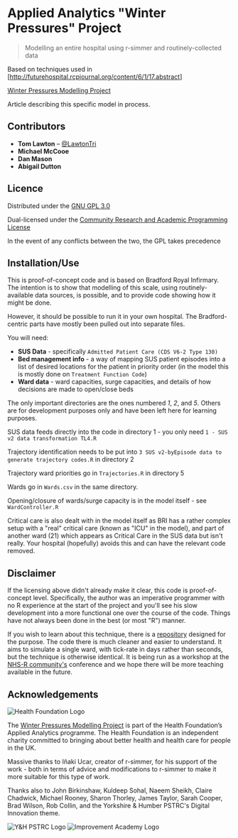 # Applied Analytics "Winter Pressures" Project
> Modelling an entire hospital using r-simmer and routinely-collected data



Based on techniques used in [http://futurehospital.rcpjournal.org/content/6/1/17.abstract]

[Winter Pressures Modelling Project](https://www.health.org.uk/improvement-projects/use-of-novel-modelling-techniques-and-routinely-collected-data-to-explore-responses-to)

Article describing this specific model in process.

## Contributors

* **Tom Lawton** – [@LawtonTri](https://twitter.com/lawtontri)
* **Michael McCooe**
* **Dan Mason**
* **Abigail Dutton**

## Licence

Distributed under the [GNU GPL 3.0](https://www.gnu.org/licenses/gpl-3.0.en.html)

Dual-licensed under the [Community Research and Academic Programming License](http://matt.might.net/articles/crapl/)

In the event of any conflicts between the two, the GPL takes precedence

## Installation/Use

This is proof-of-concept code and is based on Bradford Royal Infirmary. The intention is to show that modelling of this scale, using routinely-available data sources, is possible, and to provide code showing how it might be done.

However, it should be possible to run it in your own hospital. The Bradford-centric parts have mostly been pulled out into separate files.

You will need:

* **SUS Data** - specifically `Admitted Patient Care (CDS V6-2 Type 130)`
* **Bed management info** - a way of mapping SUS patient episodes into a list of desired locations for the patient in priority order (in the model this is mostly done on `Treatment Function Code`)
* **Ward data** - ward capacities, surge capacities, and details of how decisions are made to open/close beds

The only important directories are the ones numbered *1*, *2*, and *5*. Others are for development purposes only and have been left here for learning purposes.

SUS data feeds directly into the code in directory 1 - you only need `1 - SUS v2 data transformation TL4.R`

Trajectory identification needs to be put into `3 SUS v2-byEpisode data to generate trajectory codes.R` in directory 2

Trajectory ward priorities go in `Trajectories.R` in directory 5

Wards go in `Wards.csv` in the same directory.

Opening/closure of wards/surge capacity is in the model itself - see `WardController.R`

Critical care is also dealt with in the model itself as BRI has a rather complex setup with a "real" critical care (known as "ICU" in the model), and part of another ward (21) which appears as Critical Care in the SUS data but isn't really. Your hospital (hopefully) avoids this and can have the relevant code removed.

## Disclaimer

If the licensing above didn't already make it clear, this code is proof-of-concept level. Specifically, the author was an imperative programmer with no R experience at the start of the project and you'll see his slow development into a more functional one over the course of the code. Things have not always been done in the best (or most "R") manner.

If you wish to learn about this technique, there is a [repository](https://github.com/thigger/ICU-Model) designed for the purpose. The code there is much cleaner and easier to understand. It aims to simulate a single ward, with tick-rate in days rather than seconds, but the technique is otherwise identical. It is being run as a workshop at the [NHS-R community's](https://nhsrcommunity.com/) conference and we hope there will be more teaching available in the future.

## Acknowledgements

![Health Foundation Logo](https://www.health.org.uk/themes/custom/health_foundation/assets/images/logo.png)

The [Winter Pressures Modelling Project](https://www.health.org.uk/improvement-projects/use-of-novel-modelling-techniques-and-routinely-collected-data-to-explore-responses-to) is part of the Health Foundation’s Applied Analytics programme. The Health Foundation is an independent charity committed to bringing about better health and health care for people in the UK.

Massive thanks to Iñaki Ucar, creator of r-simmer, for his support of the work - both in terms of advice and modifications to r-simmer to make it more suitable for this type of work.

Thanks also to John Birkinshaw, Kuldeep Sohal, Naeem Sheikh, Claire Chadwick, Michael Rooney, Sharon Thorley, James Taylor, Sarah Cooper, Brad Wilson, Rob Collin, and the Yorkshire & Humber PSTRC's Digital Innovation theme.

![Y&H PSTRC Logo](https://yhpstrc.org/wp-content/uploads/2019/03/nihr-new.jpg) ![Improvement Academy Logo](https://www.improvementacademy.org/images/logos/IA_logo_July18.png)